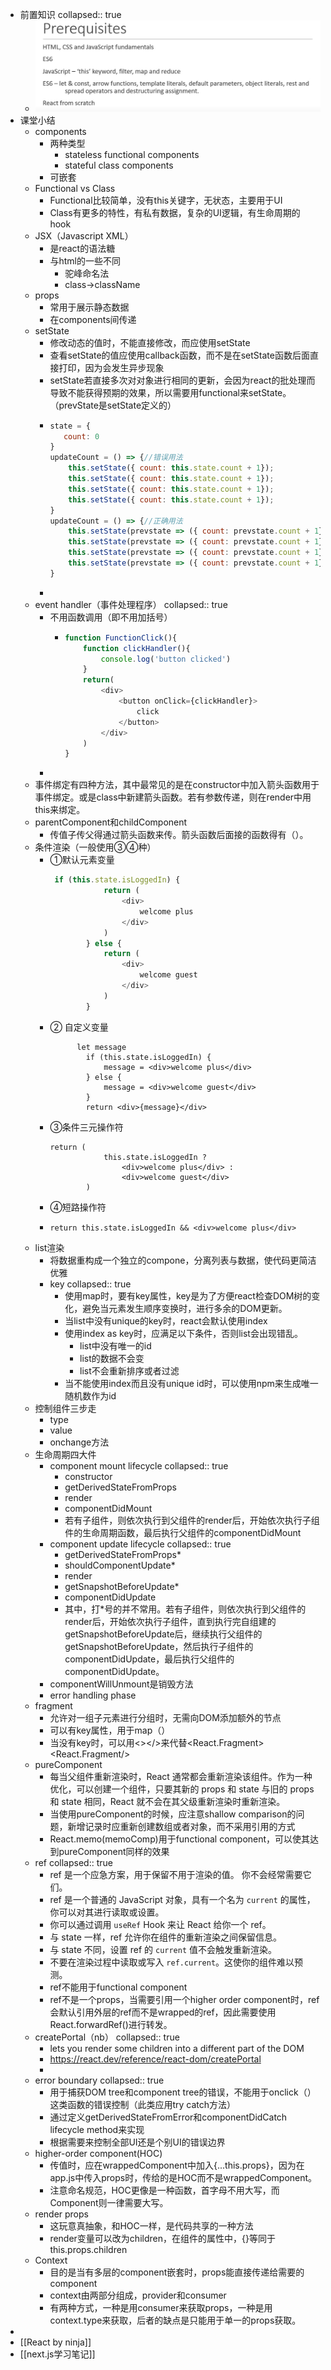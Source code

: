 - 前置知识
  collapsed:: true
	- ![image.png](../assets/image_1689217882494_0.png)
- 课堂小结
	- components
		- 两种类型
			- stateless functional components
			- stateful class components
		- 可嵌套
	- Functional vs Class
		- Functional比较简单，没有this关键字，无状态，主要用于UI
		- Class有更多的特性，有私有数据，复杂的UI逻辑，有生命周期的hook
	- JSX（Javascript XML）
		- 是react的语法糖
		- 与html的一些不同
			- 驼峰命名法
			- class->className
	- props
		- 常用于展示静态数据
		- 在components间传递
	- setState
		- 修改动态的值时，不能直接修改，而应使用setState
		- 查看setState的值应使用callback函数，而不是在setState函数后面直接打印，因为会发生异步现象
		- setState若直接多次对对象进行相同的更新，会因为react的批处理而导致不能获得预期的效果，所以需要用functional来setState。（prevState是setState定义的）
		- ```javascript
		  state = {
		     count: 0
		  }
		  updateCount = () => {//错误用法
		      this.setState({ count: this.state.count + 1});
		      this.setState({ count: this.state.count + 1});
		      this.setState({ count: this.state.count + 1});
		      this.setState({ count: this.state.count + 1});
		  }
		  updateCount = () => {//正确用法
		      this.setState(prevstate => ({ count: prevstate.count + 1}));
		      this.setState(prevstate => ({ count: prevstate.count + 1}));
		      this.setState(prevstate => ({ count: prevstate.count + 1}));
		      this.setState(prevstate => ({ count: prevstate.count + 1}));
		  }
		  ```
		-
	- event handler（事件处理程序）
	  collapsed:: true
		- 不用函数调用（即不用加括号）
			- ```javascript
			  function FunctionClick(){
			      function clickHandler(){
			          console.log('button clicked')
			      }
			      return(
			          <div>
			              <button onClick={clickHandler}>
			                  click
			              </button>
			          </div>
			      )
			  }
			  ```
		-
	- 事件绑定有四种方法，其中最常见的是在constructor中加入箭头函数用于事件绑定。或是class中新建箭头函数。若有参数传递，则在render中用this来绑定。
	- parentComponent和childComponent
		- 传值子传父得通过箭头函数来传。箭头函数后面接的函数得有（）。
	- 条件渲染（一般使用③④种）
		- ①默认元素变量 
		  ```javascript
		   if (this.state.isLoggedIn) {
		              return (
		                  <div>
		                      welcome plus
		                  </div>
		              )
		          } else {
		              return (
		                  <div>
		                      welcome guest
		                  </div>
		              )
		          }
		  ```
		- ② 自定义变量
		  ```
		  		let message
		          if (this.state.isLoggedIn) {
		              message = <div>welcome plus</div>
		          } else {
		              message = <div>welcome guest</div>
		          }
		          return <div>{message}</div>
		  ```
		- ③条件三元操作符
		  ```
		  return (
		              this.state.isLoggedIn ?
		                  <div>welcome plus</div> :
		                  <div>welcome guest</div>
		          )
		  ```
		- ④短路操作符
		- ```
		  return this.state.isLoggedIn && <div>welcome plus</div>
		  ```
	- list渲染
		- 将数据重构成一个独立的compone，分离列表与数据，使代码更简洁优雅
		- key
		  collapsed:: true
			- 使用map时，要有key属性，key是为了方便react检查DOM树的变化，避免当元素发生顺序变换时，进行多余的DOM更新。
			- 当list中没有unique的key时，react会默认使用index
			- 使用index as key时，应满足以下条件，否则list会出现错乱。
				- list中没有唯一的id
				- list的数据不会变
				- list不会重新排序或者过滤
			- 当不能使用index而且没有unique id时，可以使用npm来生成唯一随机数作为id
	- 控制组件三步走
		- type
		- value
		- onchange方法
	- 生命周期四大件
		- component mount lifecycle
		  collapsed:: true
			- constructor
			- getDerivedStateFromProps
			- render
			- componentDidMount
			- 若有子组件，则依次执行到父组件的render后，开始依次执行子组件的生命周期函数，最后执行父组件的componentDidMount
		- component update lifecycle
		  collapsed:: true
			- getDerivedStateFromProps*
			- shouldComponentUpdate*
			- render
			- getSnapshotBeforeUpdate*
			- componentDidUpdate
			- 其中，打*号的并不常用。若有子组件，则依次执行到父组件的render后，开始依次执行子组件，直到执行完自组建的getSnapshotBeforeUpdate后，继续执行父组件的getSnapshotBeforeUpdate，然后执行子组件的componentDidUpdate，最后执行父组件的componentDidUpdate。
		- componentWillUnmount是销毁方法
		- error handling phase
	- fragment
		- 允许对一组子元素进行分组时，无需向DOM添加额外的节点
		- 可以有key属性，用于map（）
		- 当没有key时，可以用<></>来代替<React.Fragment><React.Fragment/>
	- pureComponent
		- 每当父组件重新渲染时，React 通常都会重新渲染该组件。作为一种优化，可以创建一个组件，只要其新的 props 和 state 与旧的 props 和 state 相同，React 就不会在其父级重新渲染时重新渲染。
		- 当使用pureComponent的时候，应注意shallow comparison的问题，新增记录时应重新创建数组或者对象，而不采用引用的方式
		- React.memo(memoComp)用于functional component，可以使其达到pureComponent同样的效果
	- ref
	  collapsed:: true
		- ref 是一个应急方案，用于保留不用于渲染的值。 你不会经常需要它们。
		- ref 是一个普通的 JavaScript 对象，具有一个名为 `current` 的属性，你可以对其进行读取或设置。
		- 你可以通过调用 `useRef` Hook 来让 React 给你一个 ref。
		- 与 state 一样，ref 允许你在组件的重新渲染之间保留信息。
		- 与 state 不同，设置 ref 的 `current` 值不会触发重新渲染。
		- 不要在渲染过程中读取或写入 `ref.current`。这使你的组件难以预测。
		- ref不能用于functional component
		- ref不是一个props，当需要引用一个higher order component时，ref会默认引用外层的ref而不是wrapped的ref，因此需要使用React.forwardRef()进行转发。
	- createPortal（nb）
	  collapsed:: true
		- lets you render some children into a different part of the DOM
		- https://react.dev/reference/react-dom/createPortal
		-
	- error boundary
	  collapsed:: true
		- 用于捕获DOM tree和component tree的错误，不能用于onclick（）这类函数的错误控制（此类应用try catch方法）
		- 通过定义getDerivedStateFromError和componentDidCatch lifecycle method来实现
		- 根据需要来控制全部UI还是个别UI的错误边界
	- higher-order component(HOC)
		- 传值时，应在wrappedComponent中加入{...this.props}，因为在app.js中传入props时，传给的是HOC而不是wrappedComponent。
		- 注意命名规范，HOC更像是一种函数，首字母不用大写，而Component则一律需要大写。
	- render props
		- 这玩意真抽象，和HOC一样，是代码共享的一种方法
		- render变量可以改为children，在组件的属性中，{}等同于this.props.children
	- Context
		- 目的是当有多层的component嵌套时，props能直接传递给需要的component
		- context由两部分组成，provider和consumer
		- 有两种方式，一种是用consumer来获取props，一种是用context.type来获取，后者的缺点是只能用于单一的props获取。
-
- [[React by ninja]]
- [[next.js学习笔记]]